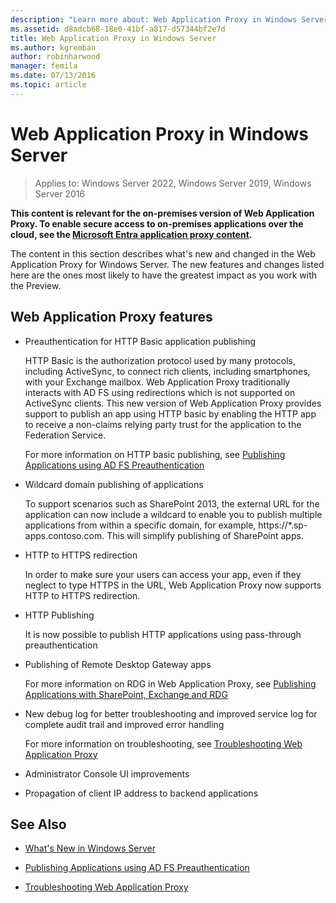 ```yaml
---
description: "Learn more about: Web Application Proxy in Windows Server"
ms.assetid: d8adcb68-18e0-41bf-a817-d57344bf2e7d
title: Web Application Proxy in Windows Server
ms.author: kgremban
author: robinharwood
manager: femila
ms.date: 07/13/2016
ms.topic: article
---
```


# Web Application Proxy in Windows Server

>Applies to: Windows Server 2022, Windows Server 2019, Windows Server 2016

**This content is relevant for the on-premises version of Web Application Proxy. To enable secure access to on-premises applications over the cloud, see the [Microsoft Entra application proxy content](/azure/active-directory/manage-apps/application-proxy).**

The content in this section describes what's new and changed in the Web Application Proxy for Windows Server. The new features and changes listed here are the ones most likely to have the greatest impact as you work with the Preview.

## Web Application Proxy features

- Preauthentication for HTTP Basic application publishing

  HTTP Basic is the authorization protocol used by many protocols, including ActiveSync, to connect rich clients, including smartphones, with your Exchange mailbox. Web Application Proxy traditionally interacts with AD FS using redirections which is not supported on ActiveSync clients. This new version of Web Application Proxy provides support to publish an app using HTTP basic by enabling the HTTP app to receive a non-claims relying party trust for the application to the Federation Service.

  For more information on HTTP basic publishing, see [Publishing Applications using AD FS Preauthentication](Publishing-Applications-using-AD-FS-Preauthentication.md#publish-an-application-that-uses-http-basic)

- Wildcard domain publishing of applications

  To support scenarios such as SharePoint 2013, the external URL for the application can now include a wildcard to enable you to publish multiple applications from within a specific domain, for example, https://*.sp-apps.contoso.com. This will simplify publishing of SharePoint apps.

- HTTP to HTTPS redirection

  In order to make sure your users can access your app, even if they neglect to type HTTPS in the URL, Web Application Proxy now supports HTTP to HTTPS redirection.

- HTTP Publishing

  It is now possible to publish HTTP applications using pass-through preauthentication

- Publishing of Remote Desktop Gateway apps

  For more information on RDG in Web Application Proxy, see [Publishing Applications with SharePoint, Exchange and RDG](../web-application-proxy/Publishing-Applications-with-SharePoint,-Exchange-and-RDG.md)

- New debug log for better troubleshooting and improved service log for complete audit trail and improved error handling

  For more information on troubleshooting, see [Troubleshooting Web Application Proxy](/previous-versions/windows/it-pro/windows-server-2012-R2-and-2012/dn770156(v=ws.11))

- Administrator Console UI improvements

- Propagation of client IP address to backend applications

## See Also

- [What's New in Windows Server](../../../get-started/whats-new-in-windows-server-2016.md)

- [Publishing Applications using AD FS Preauthentication](../web-application-proxy/Publishing-Applications-using-AD-FS-Preauthentication.md)

- [Troubleshooting Web Application Proxy](/previous-versions/windows/it-pro/windows-server-2012-R2-and-2012/dn770156(v=ws.11))
